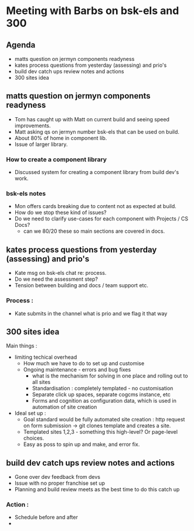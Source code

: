 # Meeting with Barbs on bsk-els and 300

## Agenda

- matts question on jermyn components readyness
- kates process questions from yesterday (assessing) and prio's
- build dev catch ups review notes and actions
- 300 sites idea

## matts question on jermyn components readyness

- Tom has caught up with Matt on current build and seeing speed improvements.
- Matt asking qs on jermyn number bsk-els that can be used on build.
- About 80% of home in component lib.
- Issue of larger library.

### How to create a component library

- Discussed system for creating a component library from build dev's work.

### bsk-els notes

- Mon offers cards breaking due to content not as expected at build.
- How do we stop these kind of issues?
- Do we need to clarify use-cases for each component with Projects / CS Docs?
  - can we 80/20 these so main sections are covered in docs.

## kates process questions from yesterday (assessing) and prio's

- Kate msg on bsk-els chat re: process.
- Do we need the assessment step?
- Tension between building and docs / team support etc.

### Process :
- Kate submits in the channel what is prio and we flag it that way

## 300 sites idea
Main things :
  - limiting techical overhead
    - How much we have to do to set up and customise
    - Ongoing maintenance - errors and bug fixes
      - what is the mechanism for solving in one place and rolling out to all sites
      - Standardisation : completely templated - no customisation
      - Separate click up spaces, separate cogcms instance, etc
      - Forms and cognition as configuration data, which is used in automation of site creation
  - Ideal set up :
    - Goal standard would be fully automated site creation : http request on form submission -> git clones template and creates a site.
    - Templated sites 1,2,3 - something this high-level? Or page-level choices.
    - Easy as poss to spin up and make, and error fix.

## build dev catch ups review notes and actions

- Gone over dev feedback from devs
- Issue with no proper franchise set up
- Planning and build review meets as the best time to do this catch up

### Action :
- Schedule before and after
-